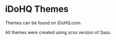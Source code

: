 iDoHQ Themes
======

Themes can be found on iDoHQ.com.

All themes were created using scss version of Sass.
